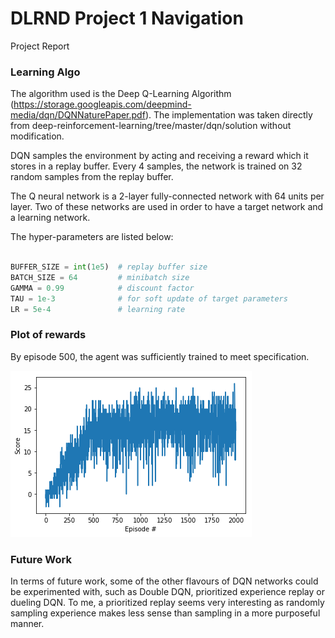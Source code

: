# DLRND Project 1 Navigation
Project Report

### Learning Algo

The algorithm used is the Deep Q-Learning Algorithm (https://storage.googleapis.com/deepmind-media/dqn/DQNNaturePaper.pdf). The implementation was taken directly from deep-reinforcement-learning/tree/master/dqn/solution without modification.

DQN samples the environment by acting and receiving a reward which it stores in a replay buffer. Every 4 samples, the network is trained on 32 random samples from the replay buffer.

The Q neural network is a 2-layer fully-connected network with 64 units per layer. Two of these networks are used in order to have a target network and a learning network.

The hyper-parameters are listed below:

```python

BUFFER_SIZE = int(1e5)  # replay buffer size
BATCH_SIZE = 64         # minibatch size
GAMMA = 0.99            # discount factor
TAU = 1e-3              # for soft update of target parameters
LR = 5e-4               # learning rate
```

### Plot of rewards
By episode 500, the agent was sufficiently trained to meet specification.

![Plot](plot.png)

### Future Work
In terms of future work, some of the other flavours of DQN networks could be experimented with, such as Double DQN, prioritized experience replay or dueling DQN. To me, a prioritized replay seems very interesting as randomly sampling experience makes less sense than sampling in a more purposeful manner.
